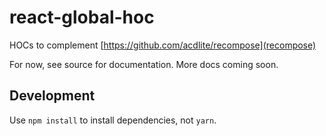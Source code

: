react-global-hoc
================
HOCs to complement [https://github.com/acdlite/recompose](recompose)

For now, see source for documentation.  More docs coming soon.


Development
-----------
Use `npm install` to install dependencies, not `yarn`.
